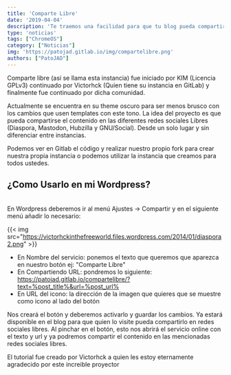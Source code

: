 ```yaml
---
title: 'Comparte Libre'
date: '2019-04-04'
description: 'Te traemos una facilidad para que tu blog pueda compartir en las redes sociales libres sin problemas'
type: 'noticias'
tags: ["ChromeOS"]
category: ["Noticias"]
img: 'https://patojad.gitlab.io/img/compartelibre.png'
authors: ["PatoJAD"]
---
```


Comparte libre (así se llama esta instancia) fue iniciado por KIM (Licencia GPLv3) continuado por Victorhck (Quien tiene su instancia en GitLab) y finalmente fue continuado por dicha comunidad.

Actualmente se encuentra en su theme oscuro para ser menos brusco con los cambios que usen templates con este tono. La idea del proyecto es que pueda compartirse el contenido en las diferentes redes sociales Libres (Diaspora, Mastodon, Hubzilla y GNU/Social). Desde un solo lugar y sin diferenciar entre instancias.

Podemos ver en Gitlab el código y realizar nuestro propio fork para crear nuestra propia instancia o podemos utilizar la instancia que creamos para todos ustedes.

## ¿Como Usarlo en mi Wordpress?
<br/>
En Wordpress deberemos ir al menú Ajustes → Compartir y en el siguiente menú añadir lo necesario:

{{< img src="https://victorhckinthefreeworld.files.wordpress.com/2014/01/diaspora2.png" >}}

* En Nombre del servicio: ponemos el texto que queremos que aparezca en nuestro botón ej: "Comparte Libre"
* En Compartiendo URL: pondremos lo siguiente: https://patojad.gitlab.io/compartelibre/?text=%post_title%&url=%post_url%
* En URL del icono: la dirección de la imagen que quieres que se muestre como icono al lado del botón

Nos creará el botón y deberemos activarlo y guardar los cambios. Ya estará disponible en el blog para que quien lo visite pueda compartirlo en redes sociales libres.
Al pinchar en el botón, esto nos abrirá el servicio online con el texto y url y ya podremos compartir el contenido en las mencionadas redes sociales libres.

El tutorial fue creado por Victorhck a quien les estoy eternamente agradecido por este increible proyector
